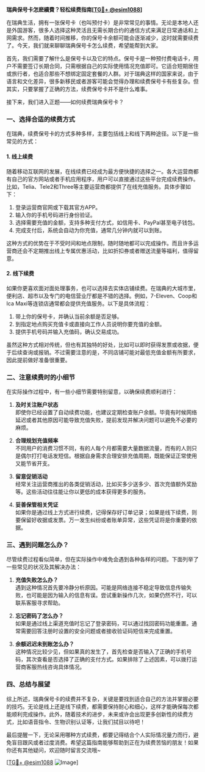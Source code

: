 **瑞典保号卡怎麽續費？轻松续费指南[[TG💪+ @esim1088](https://t.me/s/esim1088)]**

在瑞典生活，拥有一张保号卡（也叫预付卡）是非常常见的事情。无论是本地人还是外国游客，很多人选择这种灵活且无需长期合约的通信方式来满足日常通话和上网需求。然而，随着时间推移，你的保号卡余额可能会逐渐减少，这时就需要续费了。今天，我们就来聊聊瑞典保号卡怎么续费，希望能帮到大家。

首先，我们需要了解什么是保号卡以及它的特点。保号卡是一种预付费电话卡，用户不需要签订长期合同，只需根据自己的实际使用情况充值即可。它适合短期居住或旅行者，也适合那些不想绑定固定套餐的人群。对于瑞典这样的国家来说，由于语言和文化差异，很多新移民或者游客可能会觉得办理和续费保号卡有些复杂。但其实，只要掌握了正确的方法，续费保号卡并不是什么难事。

接下来，我们进入正题——如何续费瑞典保号卡？

### **一、选择合适的续费方式**

在瑞典，续费保号卡的方式多种多样，主要包括线上和线下两种途径。以下是一些常见的方式：

#### **1. 线上续费**
随着移动互联网的发展，在线续费已经成为最方便快捷的选择之一。各大运营商都有自己的官方网站或者手机应用程序，用户可以直接通过这些平台完成续费操作。比如，Telia、Tele2和Three等主要运营商都提供了在线充值服务。具体步骤如下：

1. 登录运营商官网或下载其官方APP。
2. 输入你的手机号码进行身份验证。
3. 选择需要充值的金额，支持多种支付方式，如信用卡、PayPal甚至电子钱包。
4. 完成支付后，系统会自动为你充值，通常几分钟内就可以到账。

这种方式的优势在于不受时间和地点限制，随时随地都可以完成操作。而且许多运营商还会不定期推出线上专属优惠活动，比如折扣券或者赠送流量等福利，值得留意。

#### **2. 线下续费**
如果你更喜欢面对面处理事务，也可以选择去实体店铺续费。在瑞典的大城市里，便利店、超市以及专门的电信营业厅都是不错的选择。例如，7-Eleven、Coop和Ica Maxi等连锁店通常都会提供充值服务。以下是具体流程：

1. 带上你的保号卡，并确认当前余额是否足够。
2. 到指定地点购买充值卡或直接向工作人员说明你要充值的金额。
3. 提供手机号码并输入充值码，确认交易成功。

虽然这种方式相对传统，但也有其独特的好处，比如可以即时获得发票或收据，便于后续查询或报销。不过需要注意的是，不同店铺可能对最低充值金额有所要求，因此提前做好准备很重要。

### **二、注意续费时的小细节**

在实际操作过程中，有一些小细节需要特别留意，以确保续费顺利进行：

1. **及时关注账户状态**  
   即使你已经设置了自动续费功能，也建议定期检查账户余额。毕竟有时候网络延迟或者其他原因可能导致充值失败，提前发现并解决问题可以避免不必要的麻烦。

2. **合理规划充值频率**  
   不同用户的消费习惯不同，有的人每个月都需要大量数据流量，而有的人则只是偶尔打打电话发短信。根据自身需求合理安排充值周期，既能保证正常使用又能节省开支。

3. **留意促销活动**  
   经常关注运营商推出的各类促销活动，比如买多少送多少、首次充值额外奖励等。这些活动往往能让你以更低的成本获得更多的服务。

4. **妥善保管相关凭证**  
   如果你是通过线上方式进行续费，记得保存好订单记录；如果是线下续费，则要保留好收据或发票。万一发生纠纷或者账单异常，这些凭证将是你重要的依据。

### **三、遇到问题怎么办？**

尽管续费过程看似简单，但在实际操作中难免会遇到各种各样的问题。下面列举了一些常见的状况及其解决办法：

1. **充值失败怎么办？**  
   遇到这种情况首先要冷静分析原因。可能是网络连接不稳定导致信息传输失败，也可能是因为输入的信息有误。尝试重新操作几次，如果仍然不行，可以联系客服寻求帮助。

2. **忘记密码了怎么办？**  
   如果是通过线上渠道充值时忘记了登录密码，可以通过找回密码功能重置。通常需要回答注册时设置的安全问题或者接收验证码短信来完成重置。

3. **余额迟迟未到账怎么办？**  
   这种情况比较少见，但如果真的发生了，首先检查是否输入了正确的手机号码，其次查看是否选择了正确的支付方式。如果排除了上述因素，可以拨打运营商客服热线咨询具体情况。

### **四、总结与展望**

综上所述，瑞典保号卡的续费并不复杂，关键是要找到适合自己的方法并掌握必要的技巧。无论是线上还是线下续费，都需要保持耐心和细心，这样才能确保每次都能顺利完成操作。此外，随着技术的进步，未来或许会出现更多创新性的续费方式，比如语音指令、生物识别认证等，让我们拭目以待吧！

最后提醒一下，无论采用哪种方式续费，都要记得结合个人实际情况量力而行，避免盲目跟风或者过度消费。希望这篇指南能够帮助到正在为续费苦恼的朋友！如果你还有其他疑问，欢迎随时留言交流哦~

[[TG💪+ @esim1088](https://t.me/s/esim1088) ![Image](https://i.postimg.cc/4NQfJmqS/Snipaste-2025-05-13-00-14-12.png)]